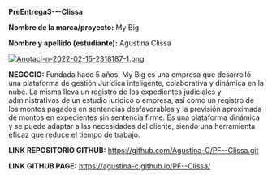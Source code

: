 **PreEntrega3---Clissa**

**Nombre de la marca/proyecto:** My Big 

**Nombre y apellido (estudiante):** Agustina Clissa

[![Anotaci-n-2022-02-15-2318187-1.png](https://i.postimg.cc/mDZYqDHt/Anotaci-n-2022-02-15-2318187-1.png)](https://postimg.cc/HJK88T3g)

**NEGOCIO:**
Fundada hace 5 años, My Big es una empresa que desarrolló una plataforma de gestión Jurídica inteligente, colaborativa y dinámica en la nube. 
La misma lleva un registro de los expedientes judiciales y administrativos de un estudio jurídico o empresa, así como un registro de los montos pagados en sentencias desfavorables y la previsión aproximada de montos en expedientes sin sentencia firme. Es una plataforma dinámica y se puede adaptar a las necesidades del cliente, siendo una herramienta eficaz que reduce el tiempo de trabajo.


**LINK REPOSITORIO GITHUB:**
https://github.com/Agustina-C/PF--Clissa.git

**LINK GITHUB PAGE:**
https://agustina-c.github.io/PF--Clissa/
